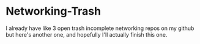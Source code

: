 # Networking-Trash
I already have like 3 open trash incomplete networking repos on my github but here's another one, and hopefully I'll actually finish this one.
